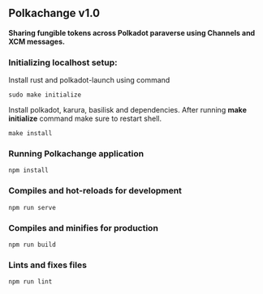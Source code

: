## Polkachange v1.0
**Sharing fungible tokens across Polkadot paraverse using Channels and XCM messages.**

### Initializing localhost setup:
Install rust and polkadot-launch using command
```
sudo make initialize
```

Install polkadot, karura, basilisk and dependencies. After running **make initialize** command make sure to restart shell.
```
make install
```

### Running Polkachange application
```
npm install
```

### Compiles and hot-reloads for development
```
npm run serve
```

### Compiles and minifies for production
```
npm run build
```

### Lints and fixes files
```
npm run lint
```


